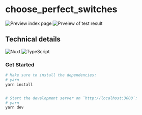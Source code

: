 # choose_perfect_switches
<img src="https://github.com/user-attachments/assets/10f079d2-ead6-48ca-9882-dc9b2aa6938d" alt="Preview index page" />
<img src="https://github.com/user-attachments/assets/e977b19e-a353-4c91-8a4c-8c0ef1f2ad5a" alt="Prveiew of test result" />

## Technical details

![Nuxt](https://img.shields.io/badge/Nuxt.js-35495E?style=for-the-badge&logo=nuxt.js&logoColor=4FC08D)
![TypeScript](https://img.shields.io/badge/TypeScript-007ACC?style=for-the-badge&logo=typescript&logoColor=white)

### Get Started
``` bash
# Make sure to install the dependencies:
# yarn
yarn install


# Start the development server on `http://localhost:3000`:
# yarn
yarn dev

```
